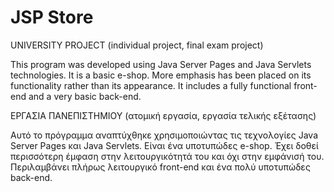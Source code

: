 # JSP Store


UNIVERSITY PROJECT (individual project, final exam project)

This program was developed using Java Server Pages and Java Servlets technologies.
It is a basic e-shop.
More emphasis has been placed on its functionality rather than its appearance.
It includes a fully functional front-end and a very basic back-end.



ΕΡΓΑΣΙΑ ΠΑΝΕΠΙΣΤΗΜΙΟΥ (ατομική εργασία, εργασία τελικής εξέτασης)

Αυτό το πρόγραμμα αναπτύχθηκε χρησιμοποιώντας τις τεχνολογίες Java Server Pages και Java Servlets. 
Είναι ένα υποτυπώδες e-shop.
Έχει δοθεί περισσότερη έμφαση στην λειτουργικότητά του και όχι στην εμφάνισή του.
Περιλαμβάνει πλήρως λειτουργικό front-end και ένα πολύ υποτυπώδες back-end.


